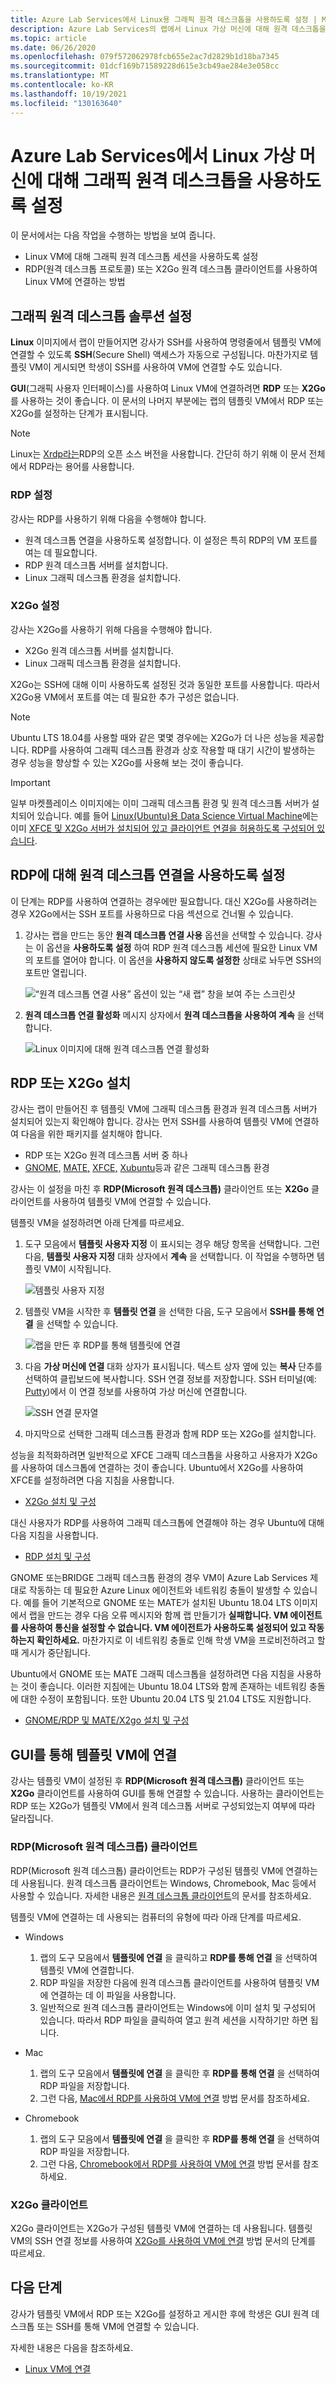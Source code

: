 ```yaml
---
title: Azure Lab Services에서 Linux용 그래픽 원격 데스크톱을 사용하도록 설정 | Microsoft Docs
description: Azure Lab Services의 랩에서 Linux 가상 머신에 대해 원격 데스크톱을 활성화하는 방법에 대해 알아봅니다.
ms.topic: article
ms.date: 06/26/2020
ms.openlocfilehash: 079f572062978fcb655e2ac7d2829b1d18ba7345
ms.sourcegitcommit: 01dcf169b71589228d615e3cb49ae284e3e058cc
ms.translationtype: MT
ms.contentlocale: ko-KR
ms.lasthandoff: 10/19/2021
ms.locfileid: "130163640"
---
```

# <a name="enable-graphical-remote-desktop-for-linux-virtual-machines-in-azure-lab-services"></a>Azure Lab Services에서 Linux 가상 머신에 대해 그래픽 원격 데스크톱을 사용하도록 설정
이 문서에서는 다음 작업을 수행하는 방법을 보여 줍니다.

- Linux VM에 대해 그래픽 원격 데스크톱 세션을 사용하도록 설정
- RDP(원격 데스크톱 프로토콜) 또는 X2Go 원격 데스크톱 클라이언트를 사용하여 Linux VM에 연결하는 방법

## <a name="set-up-graphical-remote-desktop-solution"></a>그래픽 원격 데스크톱 솔루션 설정
**Linux** 이미지에서 랩이 만들어지면 강사가 SSH를 사용하여 명령줄에서 템플릿 VM에 연결할 수 있도록 **SSH**(Secure Shell) 액세스가 자동으로 구성됩니다.  마찬가지로 템플릿 VM이 게시되면 학생이 SSH를 사용하여 VM에 연결할 수도 있습니다.

**GUI**(그래픽 사용자 인터페이스)를 사용하여 Linux VM에 연결하려면 **RDP** 또는 **X2Go** 를 사용하는 것이 좋습니다.  이 문서의 나머지 부분에는 랩의 템플릿 VM에서 RDP 또는 X2Go를 설정하는 단계가 표시됩니다.

> [!NOTE]
> Linux는 [Xrdp라는](https://en.wikipedia.org/wiki/Xrdp)RDP의 오픈 소스 버전을 사용합니다.  간단히 하기 위해 이 문서 전체에서 RDP라는 용어를 사용합니다.

### <a name="rdp-setup"></a>RDP 설정
강사는 RDP를 사용하기 위해 다음을 수행해야 합니다.
  - 원격 데스크톱 연결을 사용하도록 설정합니다. 이 설정은 특히 RDP의 VM 포트를 여는 데 필요합니다.
  - RDP 원격 데스크톱 서버를 설치합니다.
  - Linux 그래픽 데스크톱 환경을 설치합니다.

### <a name="x2go-setup"></a>X2Go 설정
강사는 X2Go를 사용하기 위해 다음을 수행해야 합니다.
- X2Go 원격 데스크톱 서버를 설치합니다.
- Linux 그래픽 데스크톱 환경을 설치합니다.

X2Go는 SSH에 대해 이미 사용하도록 설정된 것과 동일한 포트를 사용합니다.  따라서 X2Go용 VM에서 포트를 여는 데 필요한 추가 구성은 없습니다.

> [!NOTE]
> Ubuntu LTS 18.04를 사용할 때와 같은 몇몇 경우에는 X2Go가 더 나은 성능을 제공합니다.  RDP를 사용하여 그래픽 데스크톱 환경과 상호 작용할 때 대기 시간이 발생하는 경우 성능을 향상할 수 있는 X2Go를 사용해 보는 것이 좋습니다.

> [!IMPORTANT]
>  일부 마켓플레이스 이미지에는 이미 그래픽 데스크톱 환경 및 원격 데스크톱 서버가 설치되어 있습니다.  예를 들어 [Linux(Ubuntu)용 Data Science Virtual Machine](https://azuremarketplace.microsoft.com/marketplace/apps/microsoft-dsvm.ubuntu-1804)에는 이미 [XFCE 및 X2Go 서버가 설치되어 있고 클라이언트 연결을 허용하도록 구성되어 있습니다](../machine-learning/data-science-virtual-machine/dsvm-ubuntu-intro.md#x2go).

## <a name="enable-remote-desktop-connection-for-rdp"></a>RDP에 대해 원격 데스크톱 연결을 사용하도록 설정

이 단계는 RDP를 사용하여 연결하는 경우에만 필요합니다.  대신 X2Go를 사용하려는 경우 X2Go에서는 SSH 포트를 사용하므로 다음 섹션으로 건너뛸 수 있습니다.

1.  강사는 랩을 만드는 동안 **원격 데스크톱 연결 사용** 옵션을 선택할 수 있습니다.  강사는 이 옵션을 **사용하도록 설정** 하여 RDP 원격 데스크톱 세션에 필요한 Linux VM의 포트를 열어야 합니다.  이 옵션을 **사용하지 않도록 설정한** 상태로 놔두면 SSH의 포트만 열립니다.
  
    ![“원격 데스크톱 연결 사용” 옵션이 있는 “새 랩” 창을 보여 주는 스크린샷](./media/how-to-enable-remote-desktop-linux/enable-rdp-option.png)

2. **원격 데스크톱 연결 활성화** 메시지 상자에서 **원격 데스크톱을 사용하여 계속** 을 선택합니다. 

    ![Linux 이미지에 대해 원격 데스크톱 연결 활성화](./media/how-to-enable-remote-desktop-linux/enabling-remote-desktop-connection-dialog.png)

## <a name="install-rdp-or-x2go"></a>RDP 또는 X2Go 설치

강사는 랩이 만들어진 후 템플릿 VM에 그래픽 데스크톱 환경과 원격 데스크톱 서버가 설치되어 있는지 확인해야 합니다.  강사는 먼저 SSH를 사용하여 템플릿 VM에 연결하여 다음을 위한 패키지를 설치해야 합니다.
- RDP 또는 X2Go 원격 데스크톱 서버 중 하나
- [GNOME,](https://www.gnome.org/) [MATE,](https://mate-desktop.org/) [XFCE,](https://www.xfce.org/) [Xubuntu](https://xubuntu.org/)등과 같은 그래픽 데스크톱 환경

강사는 이 설정을 마친 후 **RDP(Microsoft 원격 데스크톱)** 클라이언트 또는 **X2Go** 클라이언트를 사용하여 템플릿 VM에 연결할 수 있습니다.

템플릿 VM을 설정하려면 아래 단계를 따르세요.

1. 도구 모음에서 **템플릿 사용자 지정** 이 표시되는 경우 해당 항목을 선택합니다. 그런 다음, **템플릿 사용자 지정** 대화 상자에서 **계속** 을 선택합니다. 이 작업을 수행하면 템플릿 VM이 시작됩니다.  

    ![템플릿 사용자 지정](./media/how-to-enable-remote-desktop-linux/customize-template.png)
1. 템플릿 VM을 시작한 후 **템플릿 연결** 을 선택한 다음, 도구 모음에서 **SSH를 통해 연결** 을 선택할 수 있습니다. 

    ![랩을 만든 후 RDP를 통해 템플릿에 연결](./media/how-to-enable-remote-desktop-linux/rdp-after-lab-creation.png) 
1. 다음 **가상 머신에 연결** 대화 상자가 표시됩니다. 텍스트 상자 옆에 있는 **복사** 단추를 선택하여 클립보드에 복사합니다. SSH 연결 정보를 저장합니다. SSH 터미널(예: [Putty](https://www.putty.org/))에서 이 연결 정보를 사용하여 가상 머신에 연결합니다.
 
    ![SSH 연결 문자열](./media/how-to-enable-remote-desktop-linux/ssh-connection-string.png)

4. 마지막으로 선택한 그래픽 데스크톱 환경과 함께 RDP 또는 X2Go를 설치합니다.

성능을 최적화하려면 일반적으로 XFCE 그래픽 데스크톱을 사용하고 사용자가 X2Go를 사용하여 데스크톱에 연결하는 것이 좋습니다.  Ubuntu에서 X2Go를 사용하여 XFCE를 설정하려면 다음 지침을 사용합니다.
  - [X2Go 설치 및 구성](https://github.com/Azure/azure-devtestlab/tree/master/samples/ClassroomLabs/Scripts/LinuxGraphicalDesktopSetup/XFCE_Xubuntu/ReadMe.md)

대신 사용자가 RDP를 사용하여 그래픽 데스크톱에 연결해야 하는 경우 Ubuntu에 대해 다음 지침을 사용합니다.
  - [RDP 설치 및 구성](../virtual-machines/linux/use-remote-desktop.md)

GNOME 또는BRIDGE 그래픽 데스크톱 환경의 경우 VM이 Azure Lab Services 제대로 작동하는 데 필요한 Azure Linux 에이전트와 네트워킹 충돌이 발생할 수 있습니다.  예를 들어 기본적으로 GNOME 또는 MATE가 설치된 Ubuntu 18.04 LTS 이미지에서 랩을 만드는 경우 다음 오류 메시지와 함께 랩 만들기가 **실패합니다. VM 에이전트를 사용하여 통신을 설정할 수 없습니다.  VM 에이전트가 사용하도록 설정되어 있고 작동하는지 확인하세요.**  마찬가지로 이 네트워킹 충돌로 인해 학생 VM을 프로비전하려고 할 때 게시가 중단됩니다.

Ubuntu에서 GNOME 또는 MATE 그래픽 데스크톱을 설정하려면 다음 지침을 사용하는 것이 좋습니다.  이러한 지침에는 Ubuntu 18.04 LTS와 함께 존재하는 네트워킹 충돌에 대한 수정이 포함됩니다.  또한 Ubuntu 20.04 LTS 및 21.04 LTS도 지원합니다.
 - [GNOME/RDP 및 MATE/X2go 설치 및 구성](https://github.com/Azure/azure-devtestlab/tree/master/samples/ClassroomLabs/Scripts/LinuxGraphicalDesktopSetup/GNOME_MATE/ReadMe.md)

## <a name="connect-to-the-template-vm-via-the-gui"></a>GUI를 통해 템플릿 VM에 연결

강사는 템플릿 VM이 설정된 후 **RDP(Microsoft 원격 데스크톱)** 클라이언트 또는 **X2Go** 클라이언트를 사용하여 GUI를 통해 연결할 수 있습니다.  사용하는 클라이언트는 RDP 또는 X2Go가 템플릿 VM에서 원격 데스크톱 서버로 구성되었는지 여부에 따라 달라집니다.  

### <a name="microsoft-remote-desktop-rdp-client"></a>RDP(Microsoft 원격 데스크톱) 클라이언트

RDP(Microsoft 원격 데스크톱) 클라이언트는 RDP가 구성된 템플릿 VM에 연결하는 데 사용됩니다.  원격 데스크톱 클라이언트는 Windows, Chromebook, Mac 등에서 사용할 수 있습니다.  자세한 내용은 [원격 데스크톱 클라이언트](/windows-server/remote/remote-desktop-services/clients/remote-desktop-clients)의 문서를 참조하세요.

템플릿 VM에 연결하는 데 사용되는 컴퓨터의 유형에 따라 아래 단계를 따르세요.

- Windows
  1. 랩의 도구 모음에서 **템플릿에 연결** 을 클릭하고 **RDP를 통해 연결** 을 선택하여 템플릿 VM에 연결합니다. 
  1. RDP 파일을 저장한 다음에 원격 데스크톱 클라이언트를 사용하여 템플릿 VM에 연결하는 데 이 파일을 사용합니다. 
  1. 일반적으로 원격 데스크톱 클라이언트는 Windows에 이미 설치 및 구성되어 있습니다.  따라서 RDP 파일을 클릭하여 열고 원격 세션을 시작하기만 하면 됩니다.

- Mac
  1. 랩의 도구 모음에서 **템플릿에 연결** 을 클릭한 후 **RDP를 통해 연결** 을 선택하여 RDP 파일을 저장합니다.  
  1. 그런 다음, [Mac에서 RDP를 사용하여 VM에 연결](connect-virtual-machine-mac-remote-desktop.md) 방법 문서를 참조하세요.

- Chromebook
  1. 랩의 도구 모음에서 **템플릿에 연결** 을 클릭한 후 **RDP를 통해 연결** 을 선택하여 RDP 파일을 저장합니다.  
  1. 그런 다음, [Chromebook에서 RDP를 사용하여 VM에 연결](connect-virtual-machine-chromebook-remote-desktop.md) 방법 문서를 참조하세요.

### <a name="x2go-client"></a>X2Go 클라이언트

X2Go 클라이언트는 X2Go가 구성된 템플릿 VM에 연결하는 데 사용됩니다.  템플릿 VM의 SSH 연결 정보를 사용하여 [X2Go를 사용하여 VM에 연결](how-to-use-remote-desktop-linux-student.md#connect-to-the-student-vm-using-x2go) 방법 문서의 단계를 따르세요.

## <a name="next-steps"></a>다음 단계
강사가 템플릿 VM에서 RDP 또는 X2Go를 설정하고 게시한 후에 학생은 GUI 원격 데스크톱 또는 SSH를 통해 VM에 연결할 수 있습니다.

자세한 내용은 다음을 참조하세요.
 - [Linux VM에 연결](how-to-use-remote-desktop-linux-student.md)